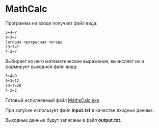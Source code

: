 # MathCalc

Программа на входе получает файл вида:

```bash
5+4=?
9+3=?
Сегодня прекрасная погода
13+7=?
4-2=?
```


Выбирает из него математические выражения, вычисляет их и формирует выходной файл вида:

```bash
5+4=9
9+3=12
13+7=20
4-2=2
```

Готовый исполняемый файл [MathsCalc.exe](https://github.com/VadimSkobelev/MATHSCALC/raw/master/exec/MathsCalc.exe)

При запуске использует файл **input.txt** в качестве входных данных.

Выходные данные будут записаны в файл **output.txt**.
